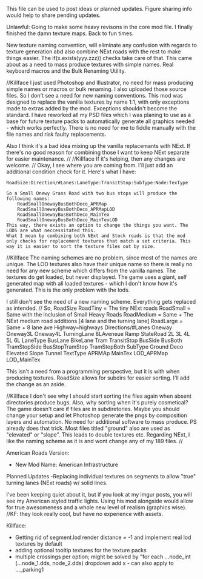 ﻿This file can be used to post ideas or planned updates. Figure sharing info would help to share pending updates.

Unlawful:
Going to make some heavy revisons in the core mod file.
   I finally finished the damn texture maps. Back to fun times.

   New texture naming convention, will eliminate any confusion with regards to texture generation abd
also combine NExt roads with the rest to make things easier. The if(x.exists(yyy.zzz)) checks take care of that.
This came about as a need to mass produce textures with simple names. Real  keyboard macros and the 
Bulk Renaming Utility.

//Killface
I just used Photoshop and Illustrator, no need for mass producing simple names or macros or bulk renaming. I also uploaded those source files.
So I don't see a need for new naming conventions. This mod was designed to replace the vanilla textures by name 1:1, with only exceptions made to extras added by the mod. Exceptions shouldn't become the standard. I have reworked all my PSD files which I was planing to use as a base for future texture packs to automatically generate all graphics needed - which works perfectly. There is no need for me to fiddle manually with the file names and risk faulty replacements.

Also I think it's a bad idea mixing up the vanilla replacemants with NExt. If there's no good reason for combining those I want to keep NExt separate for easier maintenance.
//
//Killface
If it's helping, then any changes are welcome.
//
Okay, I see where you are coming from. I'll just add an additional condition check for it. Here's what I have:
	
	RoadSize:Direction/#Lanes:LaneType:TransitStop:SubType:Node:TexType

	So a Small Onewy Grass Road with two bus stops will produce the following names:
		RoadSmallOnewayBusBothDeco_APRMap
		RoadSmallOnewayBusBothDeco_APRMapLOD
		RoadSmallOnewayBusBothDeco_MainTex
		RoadSmallOnewayBusBothDeco_MainTexLOD
	This way, there exists an option to change the things you want. The LODS are what neccessitated this.
	What I mean by combining both NExt and Stock roads is that the mod only checks for replacement textures that match a set criteria. This way it is easier to sort the texture files out by size.
//Killface
The naming schemes are no problem, since most of the names are unique. The LOD textures also have their unique name so there is really no need for any new scheme which differs from the vanilla names. The textures do get loaded, but never displayed. The game uses a giant, self generated map with all loaded textures - which I don't know how it's generated. This is the only problem with the lods. 

I still don't see the need of a new naming scheme. Everything gets replaced as intended.
//
	So,
	RoadSize
		RoadTiny = The tiny NExt roads
		RoadSmall = Same with the inclusion of Small Heavy Roads
		RoadMedium = Same + The NExt medium road additions [4 lane and the turning lane]
		RoadLarge = Same + 8 lane ave
		Highway=highways
	Directions/#Lanes
		Oneway
		Oneway3L
		Oneway4L
		TurningLane
		8LAveneue
		Ramp
		StateRoad
		2L
		3L
		4L
		5L
		6L
	LaneType
		BusLane
		BikeLane
		Tram
	TransitStop
		BusSide
		BusBoth
		TramStopSide
		BusStopTramStop
		TramStopBoth
	SubType
		Ground
		Deco
		Elevated
		Slope
		Tunnel
	TextType
		APRMAp
		MainTex
		LOD_APRMap
		LOD_MainTex
         
This isn't a need from a programming perspective, but it is with when producing textures. RoadSize allows for subdirs for easier sorting. I'll add the change as an aside. 

//Killface
I don't see why I should start sorting the files again when absent directories produce bugs.
Also, why sorting when it's purely cosmetical? The game doesn't care if files are in subdiretories.
Maybe you should change your setup and let Photoshop generate the pngs by composition layers and automation. No need for additional software to mass produce. PS already does that trick.
Most files titled "ground" also are used as "elevated" or "slope". This leads to double textures etc.
Regarding NExt, I like the naming scheme as it is and wont change any of my 189 files.
//


American Roads Version:
   - New Mod Name: American Infrastructure

Planned Updates
    -Replacing individual textures on segments to allow "true" turning lanes (NExt roads) w/ solid lines.

I've been keeping quiet about it, but if you look at my imgur posts, you will see my American styled traffic lights. Using his mod alongside would allow for true awesomeness and a whole new level of realism (graphics wise). //KF: they look really cool, but have no experience with assets. 

Killface:  
- Getting rid of segment.lod render distance = -1 and implement real lod textures by default
- adding optional tooltip textures for the texture packs
- multiple crossings per option; might be solved by "for each ...node_int (...node_1.dds, node_2.dds) dropdown add x - can also apply to ..._parking1
